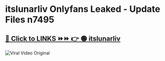 
 # itslunarliv Onlyfans Leaked - Update Files n7495

## <h2><a href="https://clipsfans.com/itslunarliv&ref=git">🔗 Click to LINKS ⏩⏩ 👉 🟢 itslunarliv </a></h2>

<a href="https://clipsfans.com/itslunarliv&ref=git" rel="nofollow" data-target="animated-image.originalLink"><img src="https://i.ibb.co.com/xMMVF88/686577567.gif" alt="Viral Video Original" style="max-width: 100%; display: inline-block;" data-target="animated-image.originalImage"></a>

